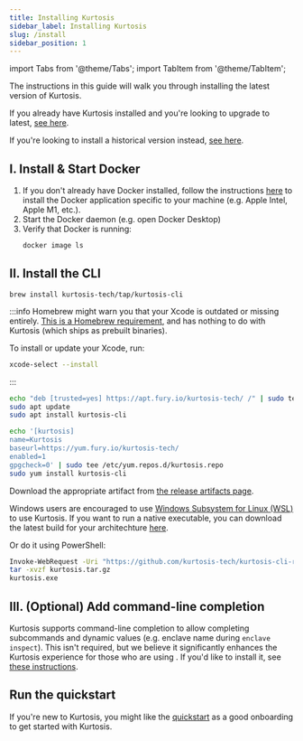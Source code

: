 ```yaml
---
title: Installing Kurtosis
sidebar_label: Installing Kurtosis
slug: /install
sidebar_position: 1
---
```


<!---------- START IMPORTS ------------>

import Tabs from '@theme/Tabs';
import TabItem from '@theme/TabItem';

<!---------- END IMPORTS ------------>


The instructions in this guide will walk you through installing the latest version of Kurtosis. 

If you already have Kurtosis installed and you're looking to upgrade to latest, [see here][upgrade-guide].

If you're looking to install a historical version instead, [see here][install-historical-guide].

I. Install & Start Docker
-----------------

1. If you don't already have Docker installed, follow the instructions [here][docker-install] to install the Docker application specific to your machine (e.g. Apple Intel, Apple M1, etc.). 
1. Start the Docker daemon (e.g. open Docker Desktop)
1. Verify that Docker is running:
   ```bash
   docker image ls
   ```

II. Install the CLI
-------------------------

<Tabs groupId="install-methods">
<TabItem value="homebrew" label="brew (MacOS)">

```
brew install kurtosis-tech/tap/kurtosis-cli
```

:::info
Homebrew might warn you that your Xcode is outdated or missing entirely. [This is a Homebrew requirement](https://docs.brew.sh/Installation), and has nothing to do with Kurtosis (which ships as prebuilt binaries). 

To install or update your Xcode, run:

```bash
xcode-select --install
```
:::

</TabItem>
<TabItem value="apt" label="apt (Ubuntu)">

```bash
echo "deb [trusted=yes] https://apt.fury.io/kurtosis-tech/ /" | sudo tee /etc/apt/sources.list.d/kurtosis.list
sudo apt update
sudo apt install kurtosis-cli
```

</TabItem>
<TabItem value="yum" label="yum (RHEL)">

```bash
echo '[kurtosis]
name=Kurtosis
baseurl=https://yum.fury.io/kurtosis-tech/
enabled=1
gpgcheck=0' | sudo tee /etc/yum.repos.d/kurtosis.repo
sudo yum install kurtosis-cli
```

</TabItem>
<TabItem value="other-linux" label="deb, rpm, and apk">

Download the appropriate artifact from [the release artifacts page][release-artifacts].

</TabItem>

<TabItem value="windows" label="Windows">

Windows users are encouraged to use [Windows Subsystem for Linux (WSL)][windows-susbsystem-for-linux] to use Kurtosis.
If you want to run a native executable, you can download the latest build for your architechture [here](https://github.com/kurtosis-tech/kurtosis-cli-release-artifacts/tags).

Or do it using PowerShell:

```bash
Invoke-WebRequest -Uri "https://github.com/kurtosis-tech/kurtosis-cli-release-artifacts/releases/download/REPLACE_VERSION/kurtosis-cli_REPLACE_VERSION_windows_REPLACE_ARCH.tar.gz" -OutFile kurtosis.tar.gz
tar -xvzf kurtosis.tar.gz
kurtosis.exe
```

</TabItem>

</Tabs>

III. (Optional) Add command-line completion
--------------------------------
Kurtosis supports command-line completion to allow completing subcommands and dynamic values (e.g. enclave name during `enclave inspect`). This isn't required, but we believe it significantly enhances the Kurtosis experience for those who are using . If you'd like to install it, see [these instructions][installing-command-line-completion].

Run the quickstart
------------------
If you're new to Kurtosis, you might like the [quickstart][quickstart] as a good onboarding to get started with Kurtosis.

<!-------------------------- ONLY LINKS BELOW HERE ---------------------------->
[cli-changelog]: ../changelog.md
[metrics-philosophy]: ../explanations/metrics-philosophy.md
[analytics-disable]: ../cli-reference/analytics-disable.md
[quickstart]: ../quickstart.md
[installing-command-line-completion]: ./adding-command-line-completion.md
[install-historical-guide]: ./installing-historical-versions.md
[upgrade-guide]: ./upgrading-the-cli.md

[release-artifacts]: https://github.com/kurtosis-tech/kurtosis-cli-release-artifacts/releases
[windows-susbsystem-for-linux]: https://learn.microsoft.com/en-us/windows/wsl/
[docker-install]: https://docs.docker.com/get-docker/
